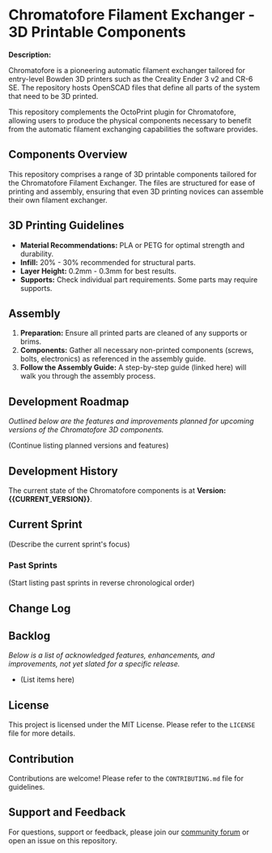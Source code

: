 # Chromatofore Filament Exchanger - 3D Printable Components

**Description:** 

Chromatofore is a pioneering automatic filament exchanger tailored for entry-level Bowden 3D printers such as the Creality Ender 3 v2 and CR-6 SE. The repository hosts OpenSCAD files that define all parts of the system that need to be 3D printed.

This repository complements the OctoPrint plugin for Chromatofore, allowing users to produce the physical components necessary to benefit from the automatic filament exchanging capabilities the software provides.

## Components Overview

This repository comprises a range of 3D printable components tailored for the Chromatofore Filament Exchanger. The files are structured for ease of printing and assembly, ensuring that even 3D printing novices can assemble their own filament exchanger.

## 3D Printing Guidelines

- **Material Recommendations:** PLA or PETG for optimal strength and durability.
- **Infill:** 20% - 30% recommended for structural parts.
- **Layer Height:** 0.2mm - 0.3mm for best results.
- **Supports:** Check individual part requirements. Some parts may require supports.

## Assembly

1. **Preparation:** Ensure all printed parts are cleaned of any supports or brims.
2. **Components:** Gather all necessary non-printed components (screws, bolts, electronics) as referenced in the assembly guide.
3. **Follow the Assembly Guide:** A step-by-step guide (linked here) will walk you through the assembly process.

## Development Roadmap

*Outlined below are the features and improvements planned for upcoming versions of the Chromatofore 3D components.*

<!-- 
**Version x.x**:
   - Targeted Date: (Date)
   - Expected Features or Improvements: (Brief Description)
-->
(Continue listing planned versions and features)

## Development History

The current state of the Chromatofore components is at **Version: {{CURRENT_VERSION}}**. 

## Current Sprint

(Describe the current sprint's focus)

### Past Sprints

(Start listing past sprints in reverse chronological order)

## Change Log

<!-- 

- **Version x.x (Date)**:
  - Added: New component or modification.
  - Revised: Updated design of an existing component.
  - Removed: Deprecated or replaced components.

(Continue with the list of versions and their respective changes. Always add new entries at the start.)

-->

## Backlog

*Below is a list of acknowledged features, enhancements, and improvements, not yet slated for a specific release.*

- (List items here)

## License

This project is licensed under the MIT License. Please refer to the `LICENSE` file for more details.

## Contribution

Contributions are welcome! Please refer to the `CONTRIBUTING.md` file for guidelines.

## Support and Feedback

For questions, support or feedback, please join our [community forum](#) or open an issue on this repository.


